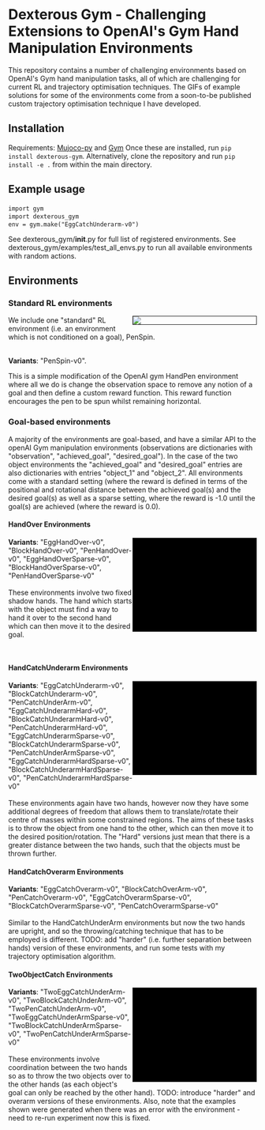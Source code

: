 # Dexterous Gym - Challenging Extensions to OpenAI's Gym Hand Manipulation Environments
This repository contains a number of challenging environments based on OpenAI's Gym hand manipulation tasks, all of which are challenging for current RL and trajectory optimisation techniques. The GIFs of example solutions for some of the environments come from a soon-to-be published custom trajectory optimisation technique I have developed.

## Installation
Requirements: [Mujoco-py](https://github.com/openai/mujoco-py) and [Gym](https://github.com/openai/gym)
Once these are installed, run `pip install dexterous-gym`.
Alternatively, clone the repository and run `pip install -e .` from within the main directory.

## Example usage
```
import gym
import dexterous_gym
env = gym.make("EggCatchUnderarm-v0")
```
See dexterous_gym/__init__.py for full list of registered environments. See dexterous_gym/examples/test_all_envs.py to run all available environments with random actions.

## Environments
### Standard RL environments
<img src="dexterous_gym/examples/penspin.gif" align="right" width="250" border="1"/>
We include one "standard" RL environment (i.e. an environment which is not conditioned on a goal), PenSpin.

\
<b>Variants</b>: "PenSpin-v0". 

This is a simple modification of the OpenAI gym HandPen environment where all we do is change the observation space to remove any notion of a goal and then define a custom reward function. This reward function encourages the pen to be spun whilst remaining horizontal.

### Goal-based environments
A  majority of the environments are goal-based, and have a similar API to the openAI Gym manipulation environments (observations are dictionaries with "observation", "achieved_goal", "desired_goal"). In the case of the two object environments the "achieved_goal" and "desired_goal" entries are also dictionaries with entries "object_1" and "object_2". All environments come with a standard setting (where the reward is defined in terms of the positional and rotational distance between the achieved goal(s) and the desired goal(s) as well as a sparse setting, where the reward is -1.0 until the goal(s) are achieved (where the reward is 0.0).

#### HandOver Environments
<img src="dexterous_gym/examples/egghandover.gif" align="right" width="250" border="1"/>
<b>Variants</b>: "EggHandOver-v0", "BlockHandOver-v0", "PenHandOver-v0", "EggHandOverSparse-v0", "BlockHandOverSparse-v0", "PenHandOverSparse-v0" <br/><br/>
These environments involve two fixed shadow hands. The hand which starts with the object must find a way to hand it over to the second hand which can then move it to the desired goal.  

&nbsp;
&nbsp;

#### HandCatchUnderarm Environments
<img src="dexterous_gym/examples/eggcatch.gif" align="right" width="250" border="1"/>
<b>Variants</b>: "EggCatchUnderarm-v0", "BlockCatchUnderarm-v0", "PenCatchUnderArm-v0", "EggCatchUnderarmHard-v0", "BlockCatchUnderarmHard-v0", "PenCatchUnderarmHard-v0", "EggCatchUnderarmSparse-v0", "BlockCatchUnderarmSparse-v0", "PenCatchUnderArmSparse-v0", "EggCatchUnderarmHardSparse-v0", "BlockCatchUnderarmHardSparse-v0", "PenCatchUnderarmHardSparse-v0" <br/><br/>
These environments again have two hands, however now they have some additional degrees of freedom that allows them to translate/rotate their centre of masses within some constrained regions. The aims of these tasks is to throw the object from one hand to the other, which can then move it to the desired position/rotation. The "Hard" versions just mean that there is a greater distance between the two hands, such that the objects must be thrown further.

#### HandCatchOverarm Environments
<b>Variants</b>: "EggCatchOverarm-v0", "BlockCatchOverArm-v0", "PenCatchOverarm-v0", "EggCatchOverarmSparse-v0", "BlockCatchOverarmSparse-v0", "PenCatchOverarmSparse-v0" <br/><br/>
Similar to the HandCatchUnderArm environments but now the two hands are upright, and so the throwing/catching technique that has to be employed is different. TODO: add "harder" (i.e. further separation between hands) version of these environments, and run some tests with my trajectory optimisation algorithm.

#### TwoObjectCatch Environments
<img src="dexterous_gym/examples/twoeggcatch_error.gif" align="right" width="250" border="1"/>
<b>Variants</b>: "TwoEggCatchUnderArm-v0", "TwoBlockCatchUnderArm-v0", "TwoPenCatchUnderArm-v0", "TwoEggCatchUnderArmSparse-v0", "TwoBlockCatchUnderArmSparse-v0", "TwoPenCatchUnderArmSparse-v0" <br/><br/>
These environments involve coordination between the two hands so as to throw the two objects over to the other hands (as each object's goal can only be reached by the other hand). TODO: introduce "harder" and overarm versions of these environments. Also, note that the examples shown were generated when there was an error with the environment - need to re-run experiment now this is fixed.
